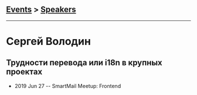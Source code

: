 ## [Events](../README.md) > [Speakers](../speakers.md)
---

# Сергей Володин

## Трудности перевода или i18n в крупных проектах
- 2019 Jun 27 -- SmartMail Meetup: Frontend    
